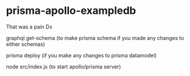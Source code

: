 # prisma-apollo-exampledb
That was a pain Dx


graphql get-schema (to make prisma schema if you made any changes to either schemas) 

prisma deploy (if you make any changes to prisma datamodel) 

node src/index.js (to start apollo/prisma server) 
